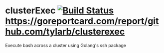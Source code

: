 # clusterExec [![Build Status](https://travis-ci.org/Tylarb/cluster-exec.svg?branch=master)](https://travis-ci.org/Tylarb/cluster-exec)  https://goreportcard.com/report/github.com/tylarb/clusterexec
Execute bash across a cluster using Golang's ssh package
